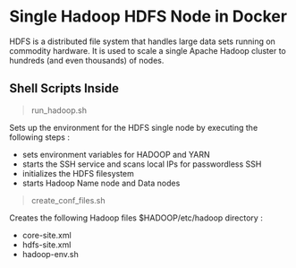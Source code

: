 # Single Hadoop HDFS Node in Docker

HDFS is a distributed file system that handles large data sets running on commodity hardware. 
It is used to scale a single Apache Hadoop cluster to hundreds (and even thousands) of nodes.

## Shell Scripts Inside 

> run_hadoop.sh

Sets up the environment for the HDFS single node by executing the following steps :
- sets environment variables for HADOOP and YARN
- starts the SSH service and scans local IPs for passwordless SSH
- initializes the HDFS filesystem
- starts Hadoop Name node and Data nodes

> create_conf_files.sh

Creates the following Hadoop files $HADOOP/etc/hadoop directory :
- core-site.xml
- hdfs-site.xml
- hadoop-env.sh